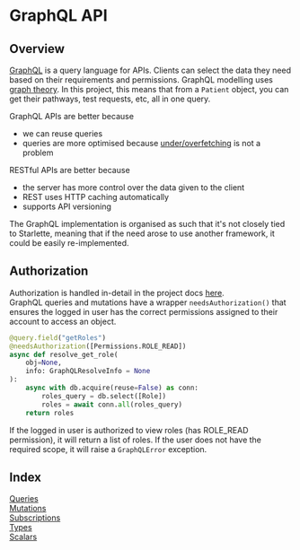 # GraphQL API

## Overview

[GraphQL](https://graphql.org/) is a query language for APIs. Clients can select the data they need based on their requirements and permissions. GraphQL modelling uses [graph theory](https://www.tutorialspoint.com/graph_theory/graph_theory_fundamentals.htm). In this project, this means that from a `Patient` object, you can get their pathways, test requests, etc, all in one query.
  
GraphQL APIs are better because

- we can reuse queries
- queries are more optimised because [under/overfetching](https://stackoverflow.com/questions/44564905/what-is-over-fetching-or-under-fetching) is not a problem
  
RESTful APIs are better because

- the server has more control over the data given to the client
- REST uses HTTP caching automatically
- supports API versioning

The GraphQL implementation is organised as such that it's not closely tied to Starlette, meaning that if the need arose to use another framework, it could be easily re-implemented.

## Authorization

Authorization is handled in-detail in the project docs [here](./authentication.md).  
GraphQL queries and mutations have a wrapper `needsAuthorization()` that ensures the logged in user has the correct permissions assigned to their account to access an object.

```py
@query.field("getRoles")
@needsAuthorization([Permissions.ROLE_READ])
async def resolve_get_role(
    obj=None,
    info: GraphQLResolveInfo = None
):
    async with db.acquire(reuse=False) as conn:
        roles_query = db.select([Role])
        roles = await conn.all(roles_query)
    return roles
```

If the logged in user is authorized to view roles (has ROLE_READ permission), it will return a list of roles. If the user does not have the required scope, it will raise a `GraphQLError` exception.

## Index

[Queries](gql/queries.md)  
[Mutations](gql/mutations.md)  
[Subscriptions](gql/subscriptions.md)  
[Types](gql/types.md)  
[Scalars](gql/scalars.md)
